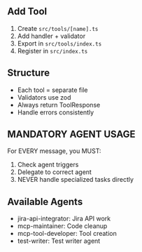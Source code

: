 ## Add Tool
1. Create `src/tools/[name].ts`
2. Add handler + validator
3. Export in `src/tools/index.ts`
4. Register in `src/index.ts`

## Structure
- Each tool = separate file
- Validators use zod
- Always return ToolResponse
- Handle errors consistently

## MANDATORY AGENT USAGE
For EVERY message, you MUST:
1. Check agent triggers
2. Delegate to correct agent
3. NEVER handle specialized tasks directly

## Available Agents
- jira-api-integrator: Jira API work
- mcp-maintainer: Code cleanup
- mcp-tool-developer: Tool creation
- test-writer: Test writer agent